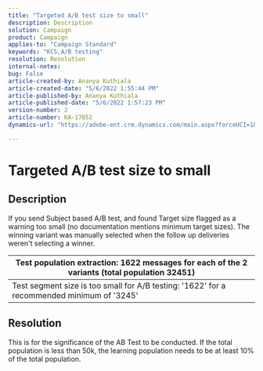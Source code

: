 ```yaml
---
title: "Targeted A/B test size to small"
description: Description
solution: Campaign
product: Campaign
applies-to: "Campaign Standard"
keywords: "KCS,A/B testing"
resolution: Resolution
internal-notes: 
bug: False
article-created-by: Ananya Kuthiala
article-created-date: "5/6/2022 1:55:44 PM"
article-published-by: Ananya Kuthiala
article-published-date: "5/6/2022 1:57:23 PM"
version-number: 2
article-number: KA-17852
dynamics-url: "https://adobe-ent.crm.dynamics.com/main.aspx?forceUCI=1&pagetype=entityrecord&etn=knowledgearticle&id=6720ed34-44cd-ec11-a7b5-0022480b639b"

---
```

# Targeted A/B test size to small

## Description


If you send Subject based A/B test, and found Target size flagged as a warning too small (no documentation mentions minimum target sizes). The winning variant was manually selected when the follow up deliveries weren't selecting a winner.




|     Test population extraction: 1622 messages for each of the 2 variants (total population 32451)     |
| --- |
|     Test segment size is too small for A/B testing: '1622' for a recommended minimum of '3245'     |



## Resolution


This is for the significance of the AB Test to be conducted. If the total population is less than 50k, the learning population needs to be at least 10% of the total population.


